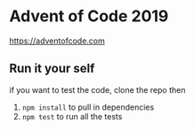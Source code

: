# Advent of Code 2019
https://adventofcode.com

## Run it your self
if you want to test the code, clone the repo then
1. `npm install` to pull in dependencies
2. `npm test` to run all the tests 
